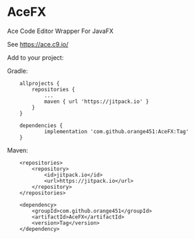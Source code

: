 # AceFX
Ace Code Editor Wrapper For JavaFX

See https://ace.c9.io/


Add to your project:

Gradle:
```
	allprojects {
		repositories {
			...
			maven { url 'https://jitpack.io' }
		}
	}
  
	dependencies {
	        implementation 'com.github.orange451:AceFX:Tag'
	}
```


Maven:
```
	<repositories>
		<repository>
		    <id>jitpack.io</id>
		    <url>https://jitpack.io</url>
		</repository>
	</repositories>
  
	<dependency>
	    <groupId>com.github.orange451</groupId>
	    <artifactId>AceFX</artifactId>
	    <version>Tag</version>
	</dependency>
```
